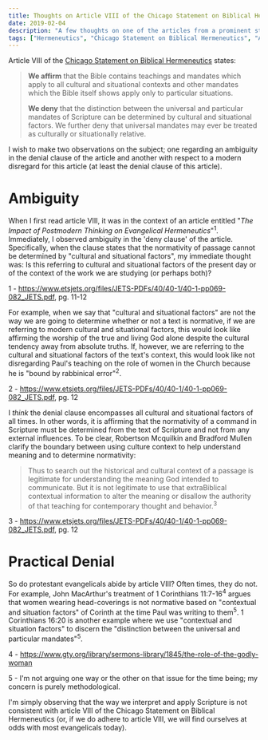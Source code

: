 ```yaml
---
title: Thoughts on Article VIII of the Chicago Statement on Biblical Hermeneutics
date: 2019-02-04
description: "A few thoughts on one of the articles from a prominent statement on Biblical Hermeneutics."
tags: ["Hermeneutics", "Chicago Statement on Biblical Hermeneutics", "Application", "International Council on Biblical Inerrancy"]
---
```


Article VIII of the [Chicago Statement on Biblical Hermeneutics](https://library.dts.edu/Pages/TL/Special/ICBI_2.pdf) states:

> **We affirm** that the Bible contains teachings and mandates which apply to all cultural and situational contexts and other mandates which the Bible itself shows apply only to particular situations.
> 
> **We deny** that the distinction between the universal and particular mandates of Scripture can be determined by cultural and situational factors. We further deny that universal mandates may ever be treated as culturally or situationally relative.

I wish to make two observations on the subject; one regarding an ambiguity in the denial clause of the article and another with respect to a modern disregard for this article (at least the denial clause of this article).

# Ambiguity

When I first read article VIII, it was in the context of an article entitled "*The Impact of Postmodern Thinking on Evangelical Hermeneutics*"<sup>1</sup>. Immediately, I observed ambiguity in the 'deny clause' of the article. Specifically, when the clause states that the normativity of passage cannot be determined by "cultural and situational factors", my immediate thought was: Is this referring to cultural and situational factors of the present day or of the context of the work we are studying (or perhaps both)?

<aside class="marginnote">
  <span class="noteNumber">1</span> - <a href="https://www.etsjets.org/files/JETS-PDFs/40/40-1/40-1-pp069-082_JETS.pdf" target="_blank">https://www.etsjets.org/files/JETS-PDFs/40/40-1/40-1-pp069-082_JETS.pdf</a>, pg. 11-12
</aside>

For example, when we say that "cultural and situational factors" are not the way we are going to determine whether or not a text is normative, if we are referring to modern cultural and situational factors, this would look like affirming the worship of the true and living God alone despite the cultural tendency away from absolute truths. If, however, we are referring to the cultural and situational factors of the text's context, this would look like not disregarding Paul's teaching on the role of women in the Church because he is "bound by rabbinical error"<sup>2</sup>.

<aside class="marginnote">
  <span class="noteNumber">2</span> - <a href="https://www.etsjets.org/files/JETS-PDFs/40/40-1/40-1-pp069-082_JETS.pdf" target="_blank">https://www.etsjets.org/files/JETS-PDFs/40/40-1/40-1-pp069-082_JETS.pdf</a>, pg. 12
</aside>

I *think* the denial clause encompasses all cultural and situational factors of all times. In other words, it is affirming that the normativity of a command in Scripture must be determined from the text of Scripture and not from any external influences. To be clear, Robertson Mcquilkin and Bradford Mullen clarify the boundary between using culture context to help understand meaning and to determine normativity:

> Thus to search out the historical and cultural context of a passage is legitimate for understanding the meaning God intended to communicate. But it is not legitimate to use that extraBiblical contextual information to alter the meaning or disallow the authority of that teaching for contemporary thought and behavior.<sup>3</sup>

<aside class="marginnote">
  <span class="noteNumber">3</span> - <a href="https://www.etsjets.org/files/JETS-PDFs/40/40-1/40-1-pp069-082_JETS.pdf" target="_blank">https://www.etsjets.org/files/JETS-PDFs/40/40-1/40-1-pp069-082_JETS.pdf</a>, pg. 12
</aside>

# Practical Denial

So do protestant evangelicals abide by article VIII? Often times, they do not. For example, John MacArthur's treatment of 1 Corinthians 11:7-16<sup>4</sup> argues that women wearing head-coverings is not normative based on "contextual and situation factors" of Corinth at the time Paul was writing to them<sup>5</sup>. 1 Corinthians 16:20 is another example where we use "contextual and situation factors" to discern the "distinction between the universal and particular mandates"<sup>5</sup>.

<aside class="marginnote">
  <p><span class="noteNumber">4</span> - <a href="https://www.gty.org/library/sermons-library/1845/the-role-of-the-godly-woman" target="_blank">https://www.gty.org/library/sermons-library/1845/the-role-of-the-godly-woman</a></p>
  <span class="noteNumber">5</span> - I'm not arguing one way or the other on that issue for the time being; my concern is purely methodological.
</aside>

I'm simply observing that the way we interpret and apply Scripture is not consistent with article VIII of the Chicago Statement on Biblical Hermeneutics (or, if we do adhere to article VIII, we will find ourselves at odds with most evangelicals today).
